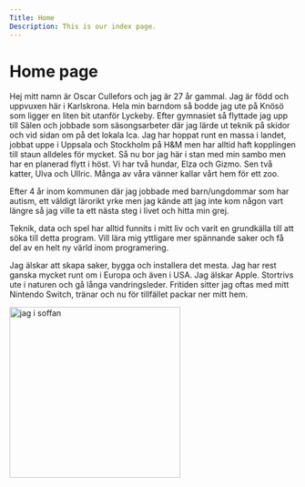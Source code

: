 ```yaml
---
Title: Home
Description: This is our index page.
---
```


Home page
==========================

Hej mitt namn är Oscar Cullefors och jag är 27 år gammal. Jag är född och uppvuxen här i Karlskrona. Hela min barndom så bodde jag ute på Knösö som ligger en liten bit utanför Lyckeby. Efter gymnasiet så flyttade jag upp till Sälen och jobbade som säsongsarbeter där jag lärde ut teknik på skidor och vid sidan om på det lokala Ica. Jag har hoppat runt en massa i landet, jobbat uppe i Uppsala och Stockholm på H&M men har alltid haft kopplingen till staun alldeles för mycket. Så nu bor jag här i stan med min sambo men har en planerad flytt i höst. Vi har två hundar, Elza och Gizmo. Sen två katter, Ulva och Ullric. Många av våra vänner kallar vårt hem för ett zoo.

Efter 4 år inom kommunen där jag jobbade med barn/ungdommar som har autism, ett väldigt lärorikt yrke men jag kände att jag inte kom någon vart längre så jag ville ta ett nästa steg i livet och hitta min grej.

Teknik, data och spel har alltid funnits i mitt liv och varit en grundkälla till att söka till detta program. Vill lära mig yttligare mer spännande saker och få del av en helt ny värld inom programering.

Jag älskar att skapa saker, bygga och installera det mesta. Jag har rest ganska mycket runt om i Europa och även i USA. Jag älskar Apple. Stortrivs ute i naturen och gå långa vandringsleder. Fritiden sitter jag oftas med mitt Nintendo Switch, tränar och nu för tillfället packar ner mitt hem. 


<div> <img class="pic" src="image/me.jpeg" alt="jag i soffan" width="300px"></div>
